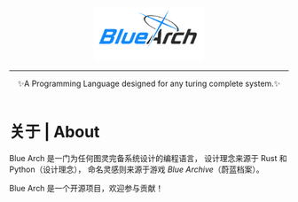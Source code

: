 <div align="center">
    <img src="../imgs/logo.png" alt="BlueArch" width="200" />
    <hr />
    ✨A Programming Language designed for any turing complete system.✨
</div>

<br />

# 关于 | About

Blue Arch 是一门为任何图灵完备系统设计的编程语言，
设计理念来源于 Rust 和 Python（设计理念），
命名灵感则来源于游戏 <i>Blue Archive</i>（蔚蓝档案）。

Blue Arch 是一个开源项目，欢迎参与贡献！
